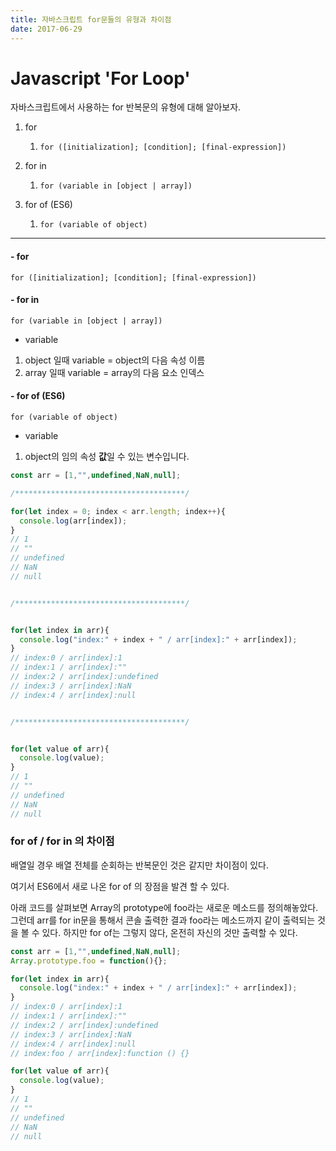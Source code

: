 ```yaml
---
title: 자바스크립트 for문들의 유형과 차이점
date: 2017-06-29
---
```


# Javascript 'For Loop'



자바스크립트에서 사용하는 for 반복문의 유형에 대해 알아보자.



1. for
   1. `for ([initialization]; [condition]; [final-expression])`

2. for in
   1. `for (variable in [object | array])`

3. for of (ES6)

   1. `for (variable of object)`




---



#### - for

`for ([initialization]; [condition]; [final-expression])`



#### - for in

`for (variable in [object | array])`

- variable
 1. object 일때 variable = object의 다음 속성 이름
 2. array 일때 variable = array의 다음 요소 인덱스




#### - for of (ES6)

`for (variable of object)`

- variable
 1. object의 임의 속성 **값**일 수 있는 변수입니다.




```javascript
const arr = [1,"",undefined,NaN,null];

/**************************************/

for(let index = 0; index < arr.length; index++){
  console.log(arr[index]);
}
// 1
// ""
// undefined
// NaN
// null


/**************************************/


for(let index in arr){
  console.log("index:" + index + " / arr[index]:" + arr[index]);
}
// index:0 / arr[index]:1
// index:1 / arr[index]:""
// index:2 / arr[index]:undefined
// index:3 / arr[index]:NaN
// index:4 / arr[index]:null


/**************************************/


for(let value of arr){
  console.log(value);
}
// 1
// ""
// undefined
// NaN
// null
```



### for of / for in 의 차이점

배열일 경우 배열 전체를 순회하는 반복문인 것은 같지만 차이점이 있다.

여기서 ES6에서 새로 나온 for of 의 장점을 발견 할 수 있다.



아래 코드를 살펴보면 Array의 prototype에 foo라는 새로운 메소드를 정의해놓았다.
그런데 arr를 for in문을 통해서 콘솔 출력한 결과 foo라는 메소드까지 같이 출력되는 것을 볼 수 있다.
하지만 for of는 그렇지 않다, 온전히 자신의 것만 출력할 수 있다.

```javascript
const arr = [1,"",undefined,NaN,null];
Array.prototype.foo = function(){};

for(let index in arr){
  console.log("index:" + index + " / arr[index]:" + arr[index]);
}
// index:0 / arr[index]:1
// index:1 / arr[index]:""
// index:2 / arr[index]:undefined
// index:3 / arr[index]:NaN
// index:4 / arr[index]:null
// index:foo / arr[index]:function () {}

for(let value of arr){
  console.log(value);
}
// 1
// ""
// undefined
// NaN
// null
```

